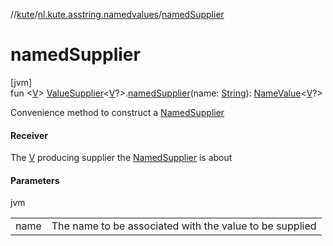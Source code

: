 //[kute](../../index.md)/[nl.kute.asstring.namedvalues](index.md)/[namedSupplier](named-supplier.md)

# namedSupplier

[jvm]\
fun &lt;[V](named-supplier.md)&gt; [ValueSupplier](-value-supplier/index.md)&lt;[V](named-supplier.md)?&gt;.[namedSupplier](named-supplier.md)(name: [String](https://kotlinlang.org/api/latest/jvm/stdlib/kotlin/-string/index.html)): [NameValue](-name-value/index.md)&lt;[V](named-supplier.md)?&gt;

Convenience method to construct a [NamedSupplier](-named-supplier/index.md)

#### Receiver

The [V](named-supplier.md) producing supplier the [NamedSupplier](-named-supplier/index.md) is about

#### Parameters

jvm

| | |
|---|---|
| name | The name to be associated with the value to be supplied |
